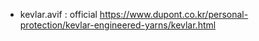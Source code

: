 - kevlar.avif : official https://www.dupont.co.kr/personal-protection/kevlar-engineered-yarns/kevlar.html

